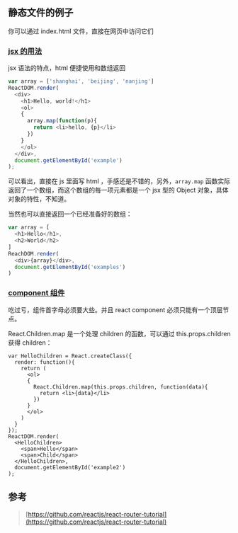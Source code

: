 ## 静态文件的例子

你可以通过 index.html 文件，直接在网页中访问它们

### [jsx 的用法](https://songjinzhong.github.io/react-learning/4-static/jsx)

jsx 语法的特点，html 便捷使用和数组返回

```javascript
var array = ['shanghai', 'beijing', 'nanjing']
ReactDOM.render(
  <div>
    <h1>Hello, world!</h1>
    <ol>
    {
      array.map(function(p){
        return <li>hello, {p}</li>
      })
    }
    </ol>
  </div>,
  document.getElementById('example')
);
```

可以看出，直接在 js 里面写 html ，手感还是不错的，另外，`array.map` 函数实际返回了一个数组，而这个数组的每一项元素都是一个 jsx 型的 Object 对象，具体对象的特性，不知道。

当然也可以直接返回一个已经准备好的数组：

```javascript
var array = [
  <h1>Hello</h1>,
  <h2>World</h2>
]
ReachDOM.render(
  <div>{array}</div>,
  document.getElementById('examples')
)
```

### [component 组件](https://songjinzhong.github.io/react-learning/4-static/component)

吃过亏，组件首字母必须要大些。并且 react component 必须只能有一个顶层节点。

React.Children.map 是一个处理 children 的函数，可以通过 this.props.children 获得 children：

```
var HelloChildren = React.createClass({
  render: function(){
    return (
      <ol>
      {
        React.Children.map(this.props.children, function(data){
          return <li>{data}</li>
        })
      }
      </ol>
    )
  }
});
ReactDOM.render(
  <HelloChildren>
    <span>Hello</span>
    <span>Child</span>
  </HelloChildren>,
  document.getElementById('example2')
);
```

## 参考

>[https://github.com/reactjs/react-router-tutorial](https://github.com/reactjs/react-router-tutorial)